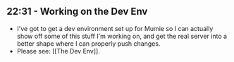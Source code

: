 ## 22:31 - Working on the Dev Env
- I've got to get a dev environment set up for Mumie so I can actually show off some of this stuff I'm working on, and get the real server into a better shape where I can properly push changes.
- Please see: [[The Dev Env]].